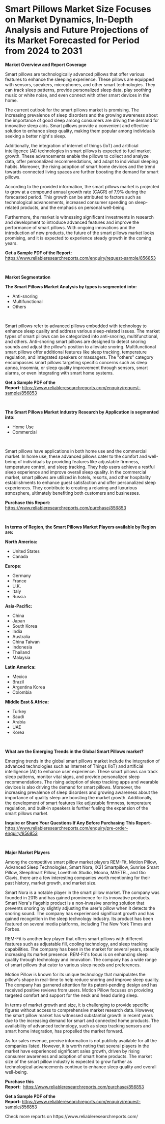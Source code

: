 <p><h1>Smart Pillows Market Size Focuses on Market Dynamics, In-Depth Analysis and Future Projections of its Market Forecasted for Period from 2024 to 2031</h1></p><p><strong>Market Overview and Report Coverage</strong></p>
<p><p>Smart pillows are technologically advanced pillows that offer various features to enhance the sleeping experience. These pillows are equipped with sensors, speakers, microphones, and other smart technologies. They can track sleep patterns, provide personalized sleep data, play soothing music or white noise, and even connect with other smart devices in the home.</p><p>The current outlook for the smart pillows market is promising. The increasing prevalence of sleep disorders and the growing awareness about the importance of good sleep among consumers are driving the demand for innovative sleep aids. Smart pillows provide a convenient and effective solution to enhance sleep quality, making them popular among individuals seeking a better night's sleep.</p><p>Additionally, the integration of internet of things (IoT) and artificial intelligence (AI) technologies in smart pillows is expected to fuel market growth. These advancements enable the pillows to collect and analyze data, offer personalized recommendations, and adapt to individual sleeping habits. Moreover, the rising adoption of smart home devices and the trend towards connected living spaces are further boosting the demand for smart pillows.</p><p>According to the provided information, the smart pillows market is projected to grow at a compound annual growth rate (CAGR) of 7.9% during the forecasted period. This growth can be attributed to factors such as technological advancements, increased consumer spending on sleep-related products, and the emphasis on personal well-being.</p><p>Furthermore, the market is witnessing significant investments in research and development to introduce advanced features and improve the performance of smart pillows. With ongoing innovations and the introduction of new products, the future of the smart pillows market looks promising, and it is expected to experience steady growth in the coming years.</p></p>
<p><strong>Get a Sample PDF of the Report:</strong> <a href="https://www.reliableresearchreports.com/enquiry/request-sample/856853">https://www.reliableresearchreports.com/enquiry/request-sample/856853</a></p>
<p>&nbsp;</p>
<p><strong>Market Segmentation</strong></p>
<p><strong>The Smart Pillows Market Analysis by types is segmented into:</strong></p>
<p><ul><li>Anti-snoring</li><li>Multifunctional</li><li>Others</li></ul></p>
<p>&nbsp;</p>
<p><p>Smart pillows refer to advanced pillows embedded with technology to enhance sleep quality and address various sleep-related issues. The market types of smart pillows can be categorized into anti-snoring, multifunctional, and others. Anti-snoring smart pillows are designed to detect snoring sounds and adjust the pillow's position to alleviate snoring. Multifunctional smart pillows offer additional features like sleep tracking, temperature regulation, and integrated speakers or massagers. The "others" category encompasses smart pillows targeting specific concerns such as sleep apnea, insomnia, or sleep quality improvement through sensors, smart alarms, or even integrating with smart home systems.</p></p>
<p><strong>Get a Sample PDF of the Report:</strong>&nbsp;<a href="https://www.reliableresearchreports.com/enquiry/request-sample/856853">https://www.reliableresearchreports.com/enquiry/request-sample/856853</a></p>
<p>&nbsp;</p>
<p><strong>The Smart Pillows Market Industry Research by Application is segmented into:</strong></p>
<p><ul><li>Home Use</li><li>Commercial</li></ul></p>
<p>&nbsp;</p>
<p><p>Smart pillows have applications in both home use and the commercial market. In home use, these advanced pillows cater to the comfort and well-being of individuals by providing features like adjustable firmness, temperature control, and sleep tracking. They help users achieve a restful sleep experience and improve overall sleep quality. In the commercial market, smart pillows are utilized in hotels, resorts, and other hospitality establishments to enhance guest satisfaction and offer personalized sleep experiences. They contribute to creating a relaxing and luxurious atmosphere, ultimately benefiting both customers and businesses.</p></p>
<p><strong>Purchase this Report:</strong>&nbsp; <a href="https://www.reliableresearchreports.com/purchase/856853">https://www.reliableresearchreports.com/purchase/856853</a></p>
<p>&nbsp;</p>
<p><strong>In terms of Region, the Smart Pillows Market Players available by Region are:</strong></p>
<p>
    <p> <strong> North America: </strong>
        <ul>
            <li>United States</li>
            <li>Canada</li>
        </ul>
        </p> 
    <p> <strong> Europe: </strong>
        <ul>
            <li>Germany</li>
            <li>France</li>
            <li>U.K.</li>
            <li>Italy</li>
            <li>Russia</li>
        </ul>
        </p> 
    <p> <strong> Asia-Pacific: </strong>
        <ul>
            <li>China</li>
            <li>Japan</li>
            <li>South Korea</li>
            <li>India</li>
            <li>Australia</li>
            <li>China Taiwan</li>
            <li>Indonesia</li>
            <li>Thailand</li>
            <li>Malaysia</li>
        </ul>
        </p> 
    <p> <strong> Latin America: </strong>
        <ul>
            <li>Mexico</li>
            <li>Brazil</li>
            <li>Argentina Korea</li>
            <li>Colombia</li>
        </ul>
        </p> 
    <p> <strong> Middle East & Africa: </strong>
        <ul>
            <li>Turkey</li>
            <li>Saudi</li>
            <li>Arabia</li>
            <li>UAE</li>
            <li>Korea</li>
        </ul>
    </p>
    </p>
<p>&nbsp;</p>
<p><strong>What are the Emerging Trends in the Global Smart Pillows market?</strong></p>
<p><p>Emerging trends in the global smart pillows market include the integration of advanced technologies such as Internet of Things (IoT) and artificial intelligence (AI) to enhance user experience. These smart pillows can track sleep patterns, monitor vital signs, and provide personalized sleep recommendations. The rising adoption of sleep tracking apps and wearable devices is also driving the demand for smart pillows. Moreover, the increasing prevalence of sleep disorders and growing awareness about the importance of quality sleep are boosting the market growth. Additionally, the development of smart features like adjustable firmness, temperature regulation, and built-in speakers is further fueling the expansion of the smart pillows market.</p></p>
<p><strong>Inquire or Share Your Questions If Any Before Purchasing This Report</strong>- <a href="https://www.reliableresearchreports.com/enquiry/pre-order-enquiry/856853">https://www.reliableresearchreports.com/enquiry/pre-order-enquiry/856853</a></p>
<p>&nbsp;</p>
<p><strong>Major Market Players</strong></p>
<p><p>Among the competitive smart pillow market players REM-Fit, Motion Pillow, Advanced Sleep Technologies, Smart Nora, IX21 Smartpillow, Sunrise Smart Pillow, SleepSmart Pillow, Lovethink Studio, Moona, MAETEL, and Gio Clavis, there are a few interesting companies worth mentioning for their past history, market growth, and market size.</p><p>Smart Nora is a notable player in the smart pillow market. The company was founded in 2015 and has gained prominence for its innovative products. Smart Nora's flagship product is a non-invasive snoring solution that prevents snoring by slightly adjusting the user's pillow when it detects the snoring sound. The company has experienced significant growth and has gained recognition in the sleep technology industry. Its product has been featured on several media platforms, including The New York Times and Forbes.</p><p>REM-Fit is another key player that offers smart pillows with different features such as adjustable fill, cooling technology, and sleep tracking capabilities. The company has been in the market for several years, steadily increasing its market presence. REM-Fit's focus is on enhancing sleep quality through technology and innovation. The company has a wide range of smart pillows that cater to various sleep needs and preferences.</p><p>Motion Pillow is known for its unique technology that manipulates the pillow's shape in real-time to help reduce snoring and improve sleep quality. The company has garnered attention for its patent-pending design and has received positive reviews from users. Motion Pillow focuses on providing targeted comfort and support for the neck and head during sleep.</p><p>In terms of market growth and size, it is challenging to provide specific figures without access to comprehensive market research data. However, the smart pillow market has witnessed substantial growth in recent years due to the increasing demand for smart and connected home products. The availability of advanced technology, such as sleep tracking sensors and smart home integration, has propelled the market forward.</p><p>As for sales revenue, precise information is not publicly available for all the companies listed. However, it is worth noting that several players in the market have experienced significant sales growth, driven by rising consumer awareness and adoption of smart home products. The market size of the smart pillow industry is expected to grow further as technological advancements continue to enhance sleep quality and overall well-being.</p></p>
<p><strong>Purchase this Report:</strong>&nbsp;&nbsp;<a href="https://www.reliableresearchreports.com/purchase/856853">https://www.reliableresearchreports.com/purchase/856853</a></p>
<p></p>
<p><strong>Get a Sample PDF of the Report:</strong>&nbsp;<a href="https://www.reliableresearchreports.com/enquiry/request-sample/856853">https://www.reliableresearchreports.com/enquiry/request-sample/856853</a></p>
<p>Check more reports on https://www.reliableresearchreports.com/</p>